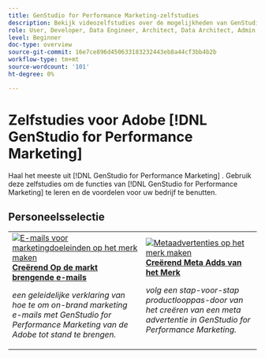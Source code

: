 ```yaml
---
title: GenStudio for Performance Marketing-zelfstudies
description: Bekijk videozelfstudies over de mogelijkheden van GenStudio for Performance Marketing. Leer hoe u snel online middelen kunt maken, variaties kunt genereren en ervaringen kunt optimaliseren.
role: User, Developer, Data Engineer, Architect, Data Architect, Admin, Leader
level: Beginner
doc-type: overview
source-git-commit: 16e7ce896d450633183232443eb8a44cf3bb4b2b
workflow-type: tm+mt
source-wordcount: '101'
ht-degree: 0%

---
```



# Zelfstudies voor Adobe [!DNL GenStudio for Performance Marketing]


Haal het meeste uit [!DNL GenStudio for Performance Marketing] . Gebruik deze zelfstudies om de functies van [!DNL GenStudio for Performance Marketing] te leren en de voordelen voor uw bedrijf te benutten.

<!-- 

To get started, 

* See the **"What's New"** section below for the latest updates and features
* **Staff Picks** highlights some of our favorite content 
* Explore the content by topic and subtopic in the **left navigation**
* Use the **search** field at the top of the page if you know what you want to learn

Curated learning experiences by role and skill level are also offered in the courses section. Simply sign-in with your Adobe ID and navigate to **Learn > Recommended courses** in the top navigation.


<div id="recs-overview-body-1"></div>
<div id="recs-overview-body-2"></div>
<div id="recs-overview-body-3"></div>
<div id="recs-overview-body-4"></div>
<div id="recs-overview-body-5"></div>
<div id="recs-overview-body-6"></div>

<div id="staff-picks-section">

-->

## Personeelsselectie

<table>
<tr>
  <td>
    <a href="./creating-experiences/creating-on-brand-emails.md">
      <img alt="E-mails voor marketingdoeleinden op het merk maken" src="https://video.tv.adobe.com/v/3435056?format=jpeg" />
    </a>
    <div>
      <a href="./creating-experiences/creating-on-brand-emails.md">
    <strong> Creërend Op de markt brengende e-mails </strong>
    </a>
    </div>
    <p>
    <em> een geleidelijke verklaring van hoe te om on-brand marketing e-mails met GenStudio for Performance Marketing van de Adobe tot stand te brengen.</em>
    <p>
  </td>
  <td>
    <a href="./creating-experiences/creating-on-meta-ads.md">
      <img alt="Metaadvertenties op het merk maken" src="https://video.tv.adobe.com/v/3435057?format=jpeg" />
    </a>
    <div>
      <a href="./creating-experiences/creating-on-meta-ads.md">
    <strong> Creërend Meta Adds van het Merk </strong>
    </a>
    </div>
    <p>
    <em> volg een stap-voor-stap productlooppas-door van het creëren van een meta advertentie in GenStudio for Performance Marketing.</em>
    <p>
  </td>
</table>

</div>

<!--   
## Additional resources

[Adobe Analytics documentation](https://experienceleague.adobe.com/docs/analytics.html)

-->
